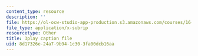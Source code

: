 ```yaml
---
content_type: resource
description: ''
file: https://ol-ocw-studio-app-production.s3.amazonaws.com/courses/16-90-computational-methods-in-aerospace-engineering-spring-2014/8d17326e24a79b941c303fa00dcb16aa_E9Wx6QaGyR0.srt
file_type: application/x-subrip
resourcetype: Other
title: 3play caption file
uid: 8d17326e-24a7-9b94-1c30-3fa00dcb16aa
---
```

